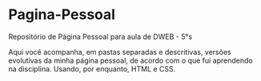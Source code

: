 # Pagina-Pessoal

Repositório de Página Pessoal para aula de DWEB - 5°s


Aqui você acompanha, em pastas separadas e descritivas, versões evolutivas da minha página pessoal, de acordo com o que fui aprendendo na disciplina. 
Usando, por enquanto, HTML e CSS.
